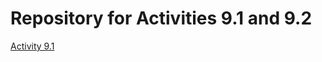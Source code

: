 # Repository for Activities 9.1 and 9.2
<a href="http://tesh4967.github.io/PCDE-Activity-9.1"> Activity 9.1 </a>
